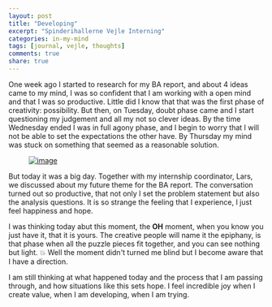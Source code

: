 ```yaml
---
layout: post
title: "Developing"
excerpt: "Spinderihallerne Vejle Interning"
categories: in-my-mind
tags: [journal, vejle, thoughts]
comments: true
share: true
---
```

One week ago I started to research for my BA report, and about 4 ideas came to my mind, I was so confident that I am working with a open mind and that I was so  productive. Little did I know that that was the  first phase of creativity: possibility. But then, on Tuesday, doubt phase came and I start questioning my judgement and all my not so clever ideas. By the time Wednesday ended I was in full agony phase, and I begin to worry that I will not be able to set the expectations the other have. By Thursday my mind was stuck on something that seemed as a reasonable solution.

<figure>
	<a href="{{site.url}}/images/in-my-mind/07-09-2015/11758995_895262990549544_794483151_n.jpg"><img src="{{site.url}}/images/in-my-mind/07-09-2015/11758995_895262990549544_794483151_n.jpg" alt="image"></a>
</figure>

But today it was a big day. Together with my internship coordinator, Lars, we discussed about my future theme for the BA report. The conversation turned out so productive, that not only I set the problem statement but also the analysis questions. It is so strange the feeling that I experience, I just feel happiness and hope.

I was thinking today abut this moment, the __OH__ moment, when you know you just have it, that it is yours. The creative people will name it the epiphany, is that phase when all the puzzle pieces fit together, and you can see nothing but light. :boom:
Well the moment didn't turned me blind but I become aware that I have a direction.

I am still thinking at what happened today and the process that I am passing through, and how situations like this sets hope. I feel incredible joy when I create value, when I am developing, when I am trying.  
